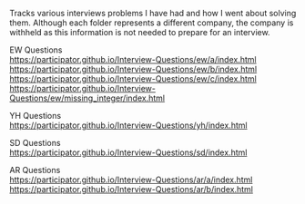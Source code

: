 Tracks various interviews problems I have had and how I went about solving them.  Although each folder represents a different company, the company is withheld as this information is not needed to prepare for an interview.

EW Questions <br>
https://participator.github.io/Interview-Questions/ew/a/index.html <br>
https://participator.github.io/Interview-Questions/ew/b/index.html <br>
https://participator.github.io/Interview-Questions/ew/c/index.html <br>
https://participator.github.io/Interview-Questions/ew/missing_integer/index.html

YH Questions <br>
https://participator.github.io/Interview-Questions/yh/index.html

SD Questions <br>
https://participator.github.io/Interview-Questions/sd/index.html

AR Questions <br>
https://participator.github.io/Interview-Questions/ar/a/index.html <br>
https://participator.github.io/Interview-Questions/ar/b/index.html
